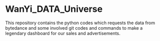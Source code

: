 # WanYi_DATA_Universe
This repository contains the python codes which requests the data from bytedance and some involved git codes and commands to make a legendary dashboard for our sales and advertisements.
